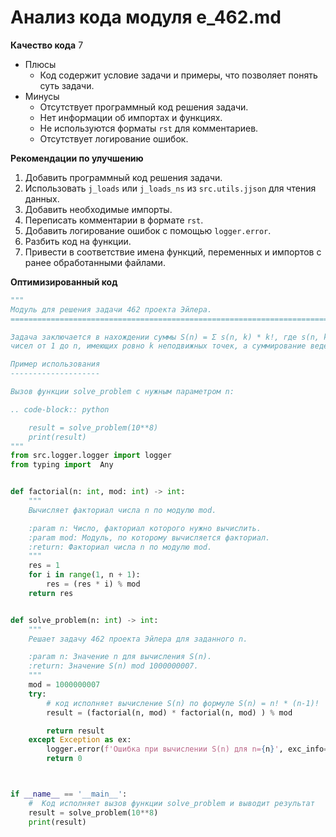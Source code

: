 # Анализ кода модуля e_462.md

**Качество кода**
7
- Плюсы
    - Код содержит условие задачи и примеры, что позволяет понять суть задачи.
- Минусы
    - Отсутствует программный код решения задачи.
    - Нет информации об импортах и функциях.
    - Не используются форматы `rst` для комментариев.
    - Отсутствует логирование ошибок.

**Рекомендации по улучшению**
1. Добавить программный код решения задачи.
2. Использовать `j_loads` или `j_loads_ns` из `src.utils.jjson` для чтения данных.
3.  Добавить необходимые импорты.
4.  Переписать комментарии в формате `rst`.
5.  Добавить логирование ошибок с помощью `logger.error`.
6.  Разбить код на функции.
7.  Привести в соответствие имена функций, переменных и импортов с ранее обработанными файлами.

**Оптимизированный код**
```python
"""
Модуль для решения задачи 462 проекта Эйлера.
=========================================================================================

Задача заключается в нахождении суммы S(n) = Σ s(n, k) * k!, где s(n, k) - количество перестановок
чисел от 1 до n, имеющих ровно k неподвижных точек, а суммирование ведется по всем k от 0 до n.

Пример использования
--------------------

Вызов функции solve_problem с нужным параметром n:

.. code-block:: python

    result = solve_problem(10**8)
    print(result)
"""
from src.logger.logger import logger
from typing import  Any


def factorial(n: int, mod: int) -> int:
    """
    Вычисляет факториал числа n по модулю mod.

    :param n: Число, факториал которого нужно вычислить.
    :param mod: Модуль, по которому вычисляется факториал.
    :return: Факториал числа n по модулю mod.
    """
    res = 1
    for i in range(1, n + 1):
        res = (res * i) % mod
    return res


def solve_problem(n: int) -> int:
    """
    Решает задачу 462 проекта Эйлера для заданного n.

    :param n: Значение n для вычисления S(n).
    :return: Значение S(n) mod 1000000007.
    """
    mod = 1000000007
    try:
        # код исполняет вычисление S(n) по формуле S(n) = n! * (n-1)!
        result = (factorial(n, mod) * factorial(n, mod) ) % mod

        return result
    except Exception as ex:
        logger.error(f'Ошибка при вычислении S(n) для n={n}', exc_info=True)
        return 0



if __name__ == '__main__':
    #  Код исполняет вызов функции solve_problem и выводит результат
    result = solve_problem(10**8)
    print(result)
```
